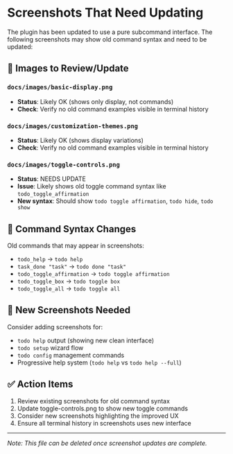 # Screenshots That Need Updating

The plugin has been updated to use a pure subcommand interface. The following screenshots may show old command syntax and need to be updated:

## 📸 Images to Review/Update

### `docs/images/basic-display.png`
- **Status**: Likely OK (shows only display, not commands)
- **Check**: Verify no old command examples visible in terminal history

### `docs/images/customization-themes.png` 
- **Status**: Likely OK (shows display variations)
- **Check**: Verify no old command examples visible in terminal history

### `docs/images/toggle-controls.png`
- **Status**: NEEDS UPDATE
- **Issue**: Likely shows old toggle command syntax like `todo_toggle_affirmation`
- **New syntax**: Should show `todo toggle affirmation`, `todo hide`, `todo show`

## 🔄 Command Syntax Changes

Old commands that may appear in screenshots:
- `todo_help` → `todo help`
- `task_done "task"` → `todo done "task"`
- `todo_toggle_affirmation` → `todo toggle affirmation`
- `todo_toggle_box` → `todo toggle box`
- `todo_toggle_all` → `todo toggle all`

## 📝 New Screenshots Needed

Consider adding screenshots for:
- `todo help` output (showing new clean interface)
- `todo setup` wizard flow
- `todo config` management commands
- Progressive help system (`todo help` vs `todo help --full`)

## ✅ Action Items

1. Review existing screenshots for old command syntax
2. Update toggle-controls.png to show new toggle commands  
3. Consider new screenshots highlighting the improved UX
4. Ensure all terminal history in screenshots uses new interface

---

*Note: This file can be deleted once screenshot updates are complete.*